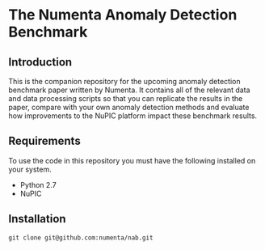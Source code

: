 The Numenta Anomaly Detection Benchmark
=======================================

Introduction
------------

This is the companion repository for the upcoming anomaly detection benchmark
paper written by Numenta. It contains all of the relevant data and data
processing scripts so that you can replicate the results in the paper, compare
with your own anomaly detection methods and evaluate how improvements to the
NuPIC platform impact these benchmark results.

Requirements
------------

To use the code in this repository you must have the following installed on
your system.

- Python 2.7
- NuPIC

Installation
------------

    git clone git@github.com:numenta/nab.git